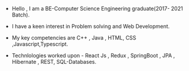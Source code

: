 - Hello  , I am a BE-Computer Science Engineering graduate(2017- 2021 Batch).
  
- I have a keen interest in Problem solving and Web Development.
 
- My key competencies are C++ , Java , HTML, CSS ,Javascript,Typescript.
 
- Technlologies worked upon - React Js , Redux , SpringBoot , JPA , Hibernate , REST, SQL-Databases.
